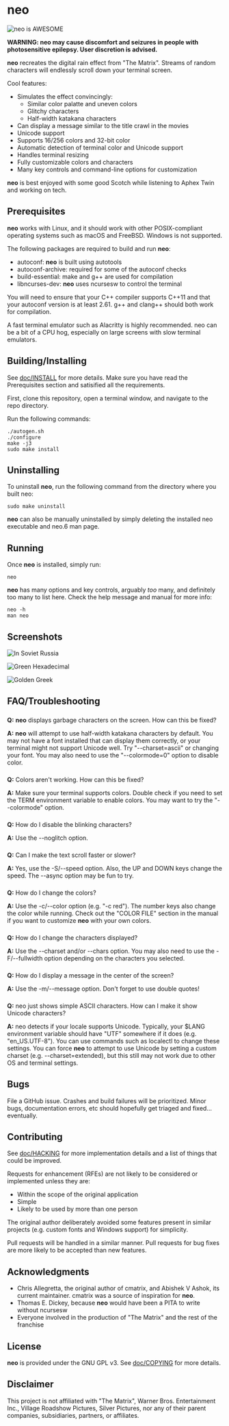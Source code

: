 # neo

![neo is AWESOME](assets/neo_is_awesome.gif)

**WARNING: neo may cause discomfort and seizures in people with photosensitive epilepsy. User discretion is advised.**

**neo** recreates the digital rain effect from "The Matrix". Streams of random
characters will endlessly scroll down your terminal screen.

Cool features:

- Simulates the effect convincingly:
  - Similar color palatte and uneven colors
  - Glitchy characters
  - Half-width katakana characters
- Can display a message similar to the title crawl in the movies
- Unicode support
- Supports 16/256 colors and 32-bit color
- Automatic detection of terminal color and Unicode support
- Handles terminal resizing
- Fully customizable colors and characters
- Many key controls and command-line options for customization

**neo** is best enjoyed with some good Scotch while listening to Aphex Twin and working on tech.

## Prerequisites

**neo** works with Linux, and it should work with other POSIX-compliant operating systems such as macOS and FreeBSD. Windows is not supported.

The following packages are required to build and run **neo**:

- autoconf: **neo** is built using autotools
- autoconf-archive: required for some of the autoconf checks
- build-essential: make and g++ are used for compilation
- libncurses-dev: **neo** uses ncursesw to control the terminal

You will need to ensure that your C++ compiler supports C++11 and that your autoconf version is at least 2.61. g++ and clang++ should both work for compilation.

A fast terminal emulator such as Alacritty is highly recommended. neo can be a bit of a CPU hog, especially on large screens with slow terminal emulators.

## Building/Installing

See [doc/INSTALL](doc/INSTALL) for more details. Make sure you have read the Prerequisites section and satisified all the requirements.

First, clone this repository, open a terminal window, and navigate to the repo directory.

Run the following commands:

```Shell
./autogen.sh
./configure
make -j3
sudo make install
```

## Uninstalling

To uninstall **neo**, run the following command from the directory where you built neo:

```Shell
sudo make uninstall
```

**neo** can also be manually uninstalled by simply deleting the installed neo executable and neo.6 man page.

## Running

Once **neo** is installed, simply run:

```Shell
neo
```

**neo** has many options and key controls, arguably *too* many, and definitely too many to list here. Check the help message and manual for more info:

```Shell
neo -h
man neo
```

## Screenshots

![In Soviet Russia](assets/in_soviet_russia.png)

![Green Hexadecimal](assets/green_hex.png)

![Golden Greek](assets/golden_greek.png)

## FAQ/Troubleshooting

###
**Q:** **neo** displays garbage characters on the screen. How can this be fixed?

**A:** **neo** will attempt to use half-width katakana characters by default. You may not have a font installed that can display them correctly, or your terminal might not support Unicode well. Try "--charset=ascii" or changing your font. You may also need to use the "--colormode=0" option to disable color.

###
**Q:** Colors aren't working. How can this be fixed?

**A:** Make sure your terminal supports colors. Double check if you need to set the TERM environment variable to enable colors. You may want to try the "--colormode" option.

###
**Q:** How do I disable the blinking characters?

**A:** Use the --noglitch option.

###
**Q:** Can I make the text scroll faster or slower?

**A:** Yes, use the -S/--speed option. Also, the UP and DOWN keys change the speed. The --async option may be fun to try.

###
**Q:** How do I change the colors?

**A:** Use the -c/--color option (e.g. "-c red"). The number keys also change the color while running. Check out the "COLOR FILE" section in the manual if you want to customize **neo** with your own colors.

###
**Q:** How do I change the characters displayed?

**A:** Use the --charset and/or --chars option. You may also need to use the -F/--fullwidth option depending on the characters you selected.

###
**Q:** How do I display a message in the center of the screen?

**A:** Use the -m/--message option. Don't forget to use double quotes!

###
**Q:** neo just shows simple ASCII characters. How can I make it show Unicode characters?

**A:** neo detects if your locale supports Unicode. Typically, your $LANG environment variable should have "UTF" somewhere if it does (e.g. "en_US.UTF-8"). You can use commands such as localectl to change these settings. You can force **neo** to attempt to use Unicode by setting a custom charset (e.g. --charset=extended), but this still may not work due to other OS and terminal settings.

## Bugs

File a GitHub issue. Crashes and build failures will be prioritized. Minor bugs, documentation errors, etc should hopefully get triaged and fixed... eventually.

## Contributing

See [doc/HACKING](doc/HACKING) for more implementation details and a list of things that could be improved.

Requests for enhancement (RFEs) are not likely to be considered or implemented unless they are:

- Within the scope of the original application
- Simple
- Likely to be used by more than one person

The original author deliberately avoided some features present in similar projects (e.g. custom fonts and Windows support) for simplicity.

Pull requests will be handled in a similar manner. Pull requests for bug fixes are more likely to be accepted than new features.

## Acknowledgments

- Chris Allegretta, the original author of cmatrix, and Abishek V Ashok, its current maintainer. cmatrix was a source of inspiration for **neo**.
- Thomas E. Dickey, because **neo** would have been a PITA to write without ncursesw
- Everyone involved in the production of "The Matrix" and the rest of the franchise

## License

**neo** is provided under the GNU GPL v3. See [doc/COPYING](doc/COPYING) for more details.

## Disclaimer

This project is not affiliated with "The Matrix", Warner Bros. Entertainment Inc., Village Roadshow Pictures, Silver Pictures, nor any of their parent companies, subsidiaries, partners, or affiliates.
